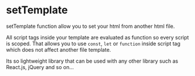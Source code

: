 # setTemplate
setTemplate function allow you to set your html from another html file.

All script tags inside your template are evaluated as function so every script is scoped. That allows you to use ```const```, ```let``` or ```function``` inside script tag which does not affect another file template.

Its so lightweight library that can be used with any other library such as React.js, jQuery and so on...
